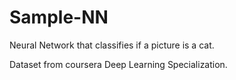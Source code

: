 # Sample-NN
Neural Network that classifies if a picture is a cat.

Dataset from coursera Deep Learning Specialization.
